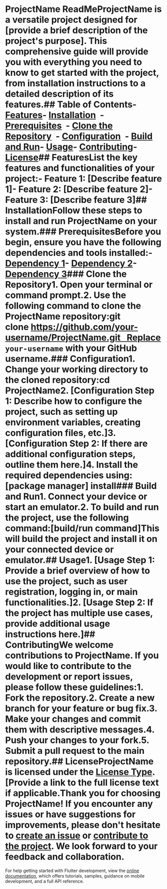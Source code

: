 # ProjectName ReadMeProjectName is a versatile project designed for [provide a brief description of the project's purpose]. This comprehensive guide will provide you with everything you need to know to get started with the project, from installation instructions to a detailed description of its features.## Table of Contents- [Features](#features)- [Installation](#installation)  - [Prerequisites](#prerequisites)  - [Clone the Repository](#clone-the-repository)  - [Configuration](#configuration)  - [Build and Run](#build-and-run)- [Usage](#usage)- [Contributing](#contributing)- [License](#license)## FeaturesList the key features and functionalities of your project:- Feature 1: [Describe feature 1]- Feature 2: [Describe feature 2]- Feature 3: [Describe feature 3]## InstallationFollow these steps to install and run ProjectName on your system.### PrerequisitesBefore you begin, ensure you have the following dependencies and tools installed:- [Dependency 1](#link-to-dependency-1)- [Dependency 2](#link-to-dependency-2)- [Dependency 3](#link-to-dependency-3)### Clone the Repository1. Open your terminal or command prompt.2. Use the following command to clone the ProjectName repository:git clone https://github.com/your-username/ProjectName.git   Replace `your-username` with your GitHub username.### Configuration1. Change your working directory to the cloned repository:cd ProjectName2. [Configuration Step 1: Describe how to configure the project, such as setting up environment variables, creating configuration files, etc.]3. [Configuration Step 2: If there are additional configuration steps, outline them here.]4. Install the required dependencies using:[package manager] install### Build and Run1. Connect your device or start an emulator.2. To build and run the project, use the following command:[build/run command]This will build the project and install it on your connected device or emulator.## Usage1. [Usage Step 1: Provide a brief overview of how to use the project, such as user registration, logging in, or main functionalities.]2. [Usage Step 2: If the project has multiple use cases, provide additional usage instructions here.]## ContributingWe welcome contributions to ProjectName. If you would like to contribute to the development or report issues, please follow these guidelines:1. Fork the repository.2. Create a new branch for your feature or bug fix.3. Make your changes and commit them with descriptive messages.4. Push your changes to your fork.5. Submit a pull request to the main repository.## LicenseProjectName is licensed under the [License Type](LICENSE). [Provide a link to the full license text if applicable.Thank you for choosing ProjectName! If you encounter any issues or have suggestions for improvements, please don't hesitate to [create an issue](https://github.com/your-username/ProjectName/issues) or [contribute to the project](#contributing). We look forward to your feedback and collaboration.

For help getting started with Flutter development, view the
[online documentation](https://docs.flutter.dev/), which offers tutorials,
samples, guidance on mobile development, and a full API reference.
